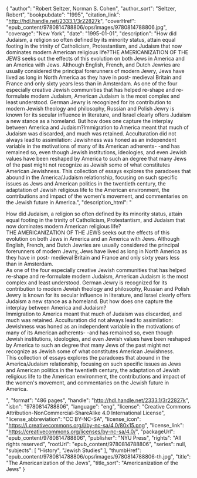 {
  "author": "Robert Seltzer, Norman S. Cohen",
  "author_sort": "Seltzer, Robert",
  "bookpubdate": "1995",
  "citation_link": "http://hdl.handle.net/2333.1/3r22827k",
  "coverHref": "epub_content/9780814788806/ops/images/9780814788806.jpg",
  "coverage": "New York",
  "date": "1995-01-01",
  "description": "How did Judaism, a religion so often defined by its minority status, attain equal footing in the trinity of Catholicism, Protestantism, and Judaism that now dominates modern American religious life?THE AMERICANIZATION OF THE JEWS seeks out the effects of this evolution on both Jews in America and an America with Jews. Although English, French, and Dutch Jewries are usually considered the principal forerunners of modern Jewry, Jews have lived as long in North America as they have in post- medieval Britain and France and only sixty years less than in Amsterdam. As one of the four especially creative Jewish communities that has helped re-shape and re-formulate modern Judaism, American Judaism is the most complex and least understood. German Jewry is recognized for its contribution to modern Jewish theology and philosophy, Russian and Polish Jewry is known for its secular influence in literature, and Israel clearly offers Judaism a new stance as a homeland. But how does one capture the interplay between America and Judaism?Immigration to America meant that much of Judaism was discarded, and much was retained. Acculturation did not always lead to assimilation: Jewishness was honed as an independent variable in the motivations of many of its American adherents- -and has remained so, even though Jewish institutions, ideologies, and even Jewish values have been reshaped by America to such an degree that many Jews of the past might not recognize as Jewish some of what constitutes American Jewishness. This collection of essays explores the paradoxes that abound in the America/Judaism relationship, focusing on such specific issues as Jews and American politics in the twentieth century, the adaptation of Jewish religious life to the American environment, the contributions and impact of the women's movement, and commentaries on the Jewish future in America.",
  "description_html": "<p>How did Judaism, a religion so often defined by its minority status, attain equal footing in the trinity of Catholicism, Protestantism, and Judaism that now dominates modern American religious life?<br>THE AMERICANIZATION OF THE JEWS seeks out the effects of this evolution on both Jews in America and an America with Jews. Although English, French, and Dutch Jewries are usually considered the principal forerunners of modern Jewry, Jews have lived as long in North America as they have in post- medieval Britain and France and only sixty years less than in Amsterdam. <br>As one of the four especially creative Jewish communities that has helped re-shape and re-formulate modern Judaism, American Judaism is the most complex and least understood. German Jewry is recognized for its contribution to modern Jewish theology and philosophy, Russian and Polish Jewry is known for its secular influence in literature, and Israel clearly offers Judaism a new stance as a homeland. But how does one capture the interplay between America and Judaism?<br>Immigration to America meant that much of Judaism was discarded, and much was retained. Acculturation did not always lead to assimilation: Jewishness was honed as an independent variable in the motivations of many of its American adherents- -and has remained so, even though Jewish institutions, ideologies, and even Jewish values have been reshaped by America to such an degree that many Jews of the past might not recognize as Jewish some of what constitutes American Jewishness. <br>This collection of essays explores the paradoxes that abound in the America/Judaism relationship, focusing on such specific issues as Jews and American politics in the twentieth century, the adaptation of Jewish religious life to the American environment, the contributions and impact of the women's movement, and commentaries on the Jewish future in America.</p>",
  "format": "486 pages",
  "handle": "http://hdl.handle.net/2333.1/3r22827k",
  "isbn": "9780814788806",
  "language": "eng",
  "license": "Creative Commons Attribution-NonCommercial-ShareAlike 4.0 International License",
  "license_abbreviation": "CC BY-NC-SA",
  "license_icon": "https://i.creativecommons.org/l/by-nc-sa/4.0/80x15.png",
  "license_link": "https://creativecommons.org/licenses/by-nc-sa/4.0/",
  "packageUrl": "epub_content/9780814788806",
  "publisher": "NYU Press",
  "rights": "All rights reserved",
  "rootUrl": "epub_content/9780814788806",
  "series": null,
  "subjects": [
    "History",
    "Jewish Studies"
  ],
  "thumbHref": "epub_content/9780814788806/ops/images/9780814788806-th.jpg",
  "title": "The Americanization of the Jews",
  "title_sort": "Americanization of the Jews"
}
